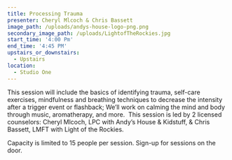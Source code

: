 ```yaml
---
title: Processing Trauma
presenter: Cheryl Mlcoch & Chris Bassett
image_path: /uploads/andys-house-logo-png.png
secondary_image_path: /uploads/LightofTheRockies.jpg
start_time: '4:00 Pm'
end_time: '4:45 PM'
upstairs_or_downstairs:
  - Upstairs
location:
  - Studio One
---
```


This session will include the basics of identifying trauma, self-care exercises, mindfulness and breathing techniques to decrease the intensity after a trigger event or flashback; We’ll work on calming the mind and body through music, aromatherapy, and more. &nbsp;This session is led by 2 licensed counselors: Cheryl Mlcoch, LPC with Andy’s House & Kidstuff, & Chris Bassett, LMFT with Light of the Rockies.

Capacity is limited to 15 people per session. Sign-up for sessions on the door.&nbsp;